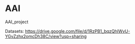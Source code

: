 # AAI
AAI_project

Datasets: https://drive.google.com/file/d/1RzPB1_bqzQhlWvU-YGvZzhx2omcDh38C/view?usp=sharing
